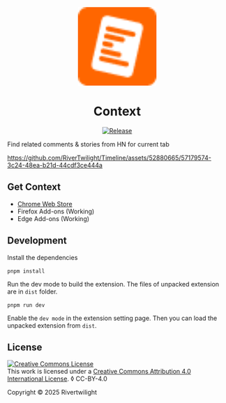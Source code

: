 <div align="center">

<a href="https://www.ygeeker.com">
  <img width="180" src="./assets/icon-48.png">
</a>

<h1 align="center">Context</h1>

[![Release](https://img.shields.io/github/release/rivertwilight/timeline.svg)](https://github.com/rivertwilight/timeline/releases)

</div>

Find related comments & stories from HN for current tab

https://github.com/RiverTwilight/Timeline/assets/52880665/57179574-3c24-48ea-b21d-44cdf3ce444a

## Get Context

- [Chrome Web Store](https://chrome.google.com/webstore/detail/timeline-x-history/fdmmhjkfeembndibfcpiaohjhlnafnpd?hl=en-US)
- Firefox Add-ons (Working)
- Edge Add-ons (Working)

## Development

Install the dependencies

```
pnpm install
```

Run the dev mode to build the extension. The files of unpacked extension are in `dist` folder.

```
pnpm run dev
```

Enable the `dev mode` in the extension setting page. Then you can load the unpacked extension from `dist`.

## License

<a rel="license" href="http://creativecommons.org/licenses/by/4.0/"><img alt="Creative Commons License" style="border-width:0" src="https://i.creativecommons.org/l/by/4.0/88x31.png" /></a><br />This work is licensed under a <a rel="license" href="http://creativecommons.org/licenses/by/4.0/">Creative Commons Attribution 4.0 International License</a>.
◊
CC-BY-4.0

Copyright © 2025 Rivertwilight
